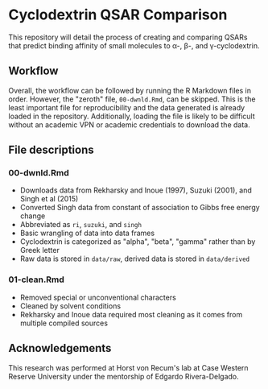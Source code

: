 # Cyclodextrin QSAR Comparison

This repository will detail the process of creating and comparing QSARs that predict binding affinity of small molecules to  α-, β-, and γ-cyclodextrin.

## Workflow

Overall, the workflow can be followed by running the R Markdown files in order. However, the "zeroth" file, `00-dwnld.Rmd`, can be skipped. This is the least important file for reproducibility and the data generated is already loaded in the repository. Additionally, loading the file is likely to be difficult without an academic VPN or academic credentials to download the data. 

## File descriptions

### 00-dwnld.Rmd

- Downloads data from Rekharsky and Inoue (1997), Suzuki (2001), and Singh et al (2015)
- Converted Singh data from constant of association to Gibbs free energy change
- Abbreviated as `ri`, `suzuki`, and `singh`
- Basic wrangling of data into data frames
- Cyclodextrin is categorized as "alpha", "beta", "gamma" rather than by Greek letter
- Raw data is stored in `data/raw`, derived data is stored in `data/derived`

### 01-clean.Rmd

- Removed special or unconventional characters
- Cleaned by solvent conditions
- Rekharsky and Inoue data required most cleaning as it comes from multiple compiled sources

## Acknowledgements

This research was performed at Horst von Recum's lab at Case Western Reserve University under the mentorship of Edgardo Rivera-Delgado. 